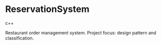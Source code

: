 # ReservationSystem

c++

Restaurant order management system. 
Project focus: design pattern and classification.
